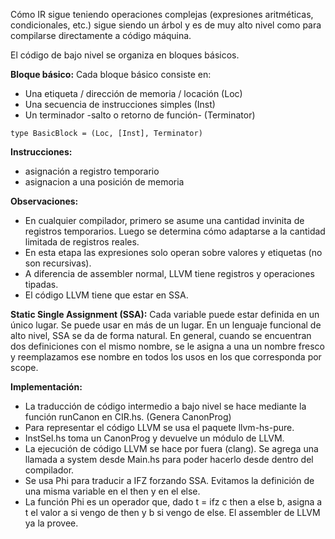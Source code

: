 Cómo IR sigue teniendo operaciones complejas (expresiones aritméticas, condicionales, etc.) sigue siendo un árbol y es de muy alto nivel como para compilarse directamente a código máquina.

El código de bajo nivel se organiza en bloques básicos.

**Bloque básico:**
Cada bloque básico consiste en:
* Una etiqueta / dirección de memoria / locación (Loc)
* Una secuencia de instrucciones simples (Inst)
* Un terminador -salto o retorno de función- (Terminator)

`type BasicBlock = (Loc, [Inst], Terminator)`

**Instrucciones:**
* asignación a registro temporario
* asignacion a una posición de memoria 

**Observaciones:**
* En cualquier compilador, primero se asume una cantidad invinita de registros temporarios. Luego se determina cómo adaptarse a la cantidad limitada de registros reales.
* En esta etapa las expresiones solo operan sobre valores y etiquetas (no son recursivas).
* A diferencia de assembler normal, LLVM tiene registros y operaciones tipadas.
* El código LLVM tiene que estar en SSA.

**Static Single Assignment (SSA):**
Cada variable puede estar definida en un único lugar. Se puede usar en más de un lugar. En un lenguaje funcional de alto nivel, SSA se da de forma natural.
En general, cuando se encuentran dos definiciones con el mismo nombre, se le asigna a una un nombre fresco y reemplazamos ese nombre en todos los usos en los que corresponda por scope.

**Implementación:**
* La traducción de código intermedio a bajo nivel se hace mediante la función runCanon en CIR.hs. (Genera CanonProg)
* Para representar el código LLVM se usa el paquete llvm-hs-pure.
* InstSel.hs toma un CanonProg y devuelve un módulo de LLVM.
* La ejecución de código LLVM se hace por fuera (clang). Se agrega una llamada a system desde Main.hs para poder hacerlo desde dentro del compilador.
* Se usa Phi para traducir a IFZ forzando SSA. Evitamos la definición de una misma variable en el then y en el else.
* La función Phi es un operador que, dado t = ifz c then a else b, asigna a t el valor a si vengo de then y b si vengo de else. El assembler de LLVM ya la provee.